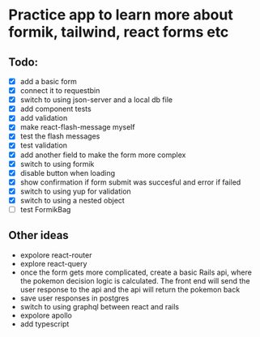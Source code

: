 # Practice app to learn more about formik, tailwind, react forms etc

## Todo:

- [x] add a basic form
- [x] connect it to requestbin
- [x] switch to using json-server and a local db file
- [x] add component tests
- [x] add validation
- [x] make react-flash-message myself
- [x] test the flash messages
- [x] test validation
- [x] add another field to make the form more complex
- [x] switch to using formik
- [x] disable button when loading
- [x] show confirmation if form submit was succesful and error if failed
- [x] switch to using yup for validation
- [x] switch to using a nested object
- [ ] test FormikBag

## Other ideas
- expolore react-router
- explore react-query
- once the form gets more complicated, create a basic Rails api, where the pokemon decision logic is calculated. The front end will send the user response to the api and the api will return the pokemon back
- save user responses in postgres
- switch to using graphql between react and rails
- expolore apollo 
- add typescript
